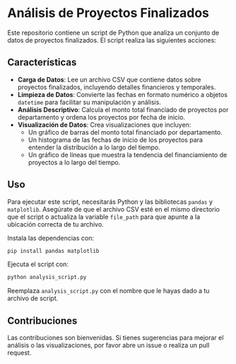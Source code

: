 # Análisis de Proyectos Finalizados

Este repositorio contiene un script de Python que analiza un conjunto de datos de proyectos finalizados. El script realiza las siguientes acciones:

## Características

- **Carga de Datos**: Lee un archivo CSV que contiene datos sobre proyectos finalizados, incluyendo detalles financieros y temporales.
- **Limpieza de Datos**: Convierte las fechas en formato numérico a objetos `datetime` para facilitar su manipulación y análisis.
- **Análisis Descriptivo**: Calcula el monto total financiado de proyectos por departamento y ordena los proyectos por fecha de inicio.
- **Visualización de Datos**: Crea visualizaciones que incluyen:
  - Un gráfico de barras del monto total financiado por departamento.
  - Un histograma de las fechas de inicio de los proyectos para entender la distribución a lo largo del tiempo.
  - Un gráfico de líneas que muestra la tendencia del financiamiento de proyectos a lo largo del tiempo.

## Uso

Para ejecutar este script, necesitarás Python y las bibliotecas `pandas` y `matplotlib`. Asegúrate de que el archivo CSV esté en el mismo directorio que el script o actualiza la variable `file_path` para que apunte a la ubicación correcta de tu archivo.

Instala las dependencias con:

```sh
pip install pandas matplotlib
```

Ejecuta el script con:

```sh
python analysis_script.py
```

Reemplaza `analysis_script.py` con el nombre que le hayas dado a tu archivo de script.

## Contribuciones

Las contribuciones son bienvenidas. Si tienes sugerencias para mejorar el análisis o las visualizaciones, por favor abre un issue o realiza un pull request.